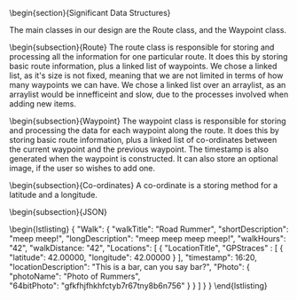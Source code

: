 \begin{section}{Significant Data Structures}

The main classes in our design are the Route class, and the Waypoint class. 

\begin{subsection}{Route}
The route class is responsible for storing and processing all the information for one particular route.
It does this by storing basic route information, plus a linked list of waypoints. 
We chose a linked list, as it's size is not fixed, meaning that we are not limited in terms of how many waypoints we can have.
We chose a linked list over an arraylist, as an arraylist would be innefficeint and slow, due to the processes involved when adding new items.

\begin{subsection}{Waypoint}
The waypoint class is responsible for storing and processing the data for each waypoint along the route.
It does this by storing basic route information, plus a linked list of co-ordinates between the current waypoint and the previous waypoint.
The timestamp is also generated when the waypoint is constructed.
It can also store an optional image, if the user so wishes to add one.

\begin{subsection}{Co-ordinates}
A co-ordinate is a storing method for a latitude and a longitude.

\begin{subsection}{JSON}

\begin{lstlisting}
{
	"Walk": {
		"walkTitle": "Road Rummer",
		"shortDescription": "meep meep!",
		"longDescription": "meep meep meep meep!",
		"walkHours": "42",
		"walkDistance: "42",
		"Locations": [
			{
				"LocationTitle",
				"GPStraces" : [
					{
						"latitude": 42.00000,
						"longitude": 42.00000
					}
				],
				"timestamp": 16:20,
				"locationDescription": "This is a bar, can you say bar?",
				"Photo": {
					"photoName": "Photo of Rummers",	
					"64bitPhoto": "gfkfhjfhkhfctyb7r67tny8b6n756"
				}
			}
		]
	}
}
\end{lstlisting}
